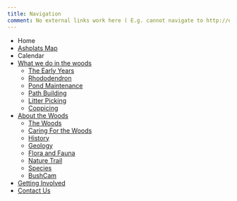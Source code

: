 ```yaml
---
title: Navigation
comment: No external links work here ( E.g. cannot navigate to http://example.com )
---
```

* Home
* [Ashplats Map](#Map)
* Calendar
* [What we do in the woods](#tasks)
    * [The Early Years](#the-early-years)
    * [Rhododendron](#rhododendron)
    * [Pond Maintenance](#pond-maintenance)
    * [Path Building](#path-building)
    * [Litter Picking](#litter-picking)
    * [Coppicing](#coppicing)
* [About the Woods](#about)
    * [The Woods](#the-woods)
    * [Caring For the Woods](#caring-for-the-woods)
    * [History](#history)
    * [Geology](#geology)
    * [Flora and Fauna](#flora-and-fauna)
    * [Nature Trail](#nature-trail)
    * [Species](#/species/Home)
    * [BushCam](#bushcam)  
* [Getting Involved](#getting-involved)
* [Contact Us](#Contact)